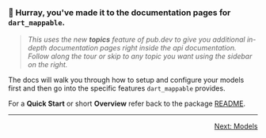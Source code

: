 ### 👋 Hurray, you've made it to the **documentation pages** for `dart_mappable`.

> *This uses the new **topics** feature of pub.dev to give you additional in-depth 
> documentation pages right inside the api documentation. Follow along the tour
> or skip to any topic you want using the sidebar on the right.*

The docs will walk you through how to setup and configure your models first and then go 
into the specific features `dart_mappable` provides.

For a **Quick Start** or short **Overview** refer back to the package [README](../index.html). 

---

<p align="right"><a href="../topics/Models-topic.html">Next: Models</a></p>